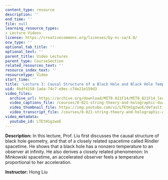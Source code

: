```yaml
---
content_type: resource
description: ''
end_time: ''
file: null
learning_resource_types:
- Lecture Videos
license: https://creativecommons.org/licenses/by-nc-sa/4.0/
ocw_type: ''
optional_tab_title: ''
optional_text: ''
parent_title: Video Lectures
parent_type: CourseSection
related_resources_text: ''
resource_index_text: ''
resourcetype: Video
start_time: ''
title: 'Lecture 3: Causal Structure of a Black Hole and Black Hole Temperature'
uid: 4bdf4158-1ada-74c7-e9ec-c74e21e159d3
video_files:
  archive_url: https://archive.org/download/MIT8.821F14/MIT8_821F14_lec03_300k.mp4
  video_captions_file: /courses/8-821-string-theory-and-holographic-duality-fall-2014/cd88f4171e0d502598db25685035fe45_LTEtH1gzwoE.vtt
  video_thumbnail_file: https://img.youtube.com/vi/LTEtH1gzwoE/default.jpg
  video_transcript_file: /courses/8-821-string-theory-and-holographic-duality-fall-2014/fafd130fedc261bd2e196a40c3f9dffb_LTEtH1gzwoE.pdf
video_metadata:
  youtube_id: LTEtH1gzwoE
---
```


**Description:** In this lecture, Prof. Liu first discusses the causal structure of black hole geometry, and that of a closely related spacetime called Rindler spacetime. He shows that a black hole has a nonzero temperature to an observer at infinity. He also derives a closely related phenomenon: In Minkowski spacetime, an accelerated observer feels a temperature proportional to her acceleration.

**Instructor:** Hong Liu

